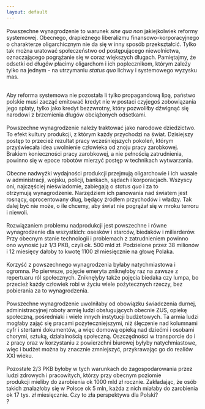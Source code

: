```yaml
---
layout: default
---
```


<!--20--><p style="margin: 0px 0px 18px; font-size: 18px; font-family: Helvetica;">
Powszechne wynagrodzenie to warunek <i>sine qua non</i> jakiejkolwiek reformy systemowej. Obecnego, drapieżnego liberalizmu finansowo-korporacyjnego o charakterze oligarchicznym nie da się w inny sposób przekształcić. Tylko tak można uratować społeczeństwo od postępującego niewolnictwa, oznaczającego pogrążanie się w coraz większych długach. Pamiętajmy, że odsetki od długów płacimy oligarchom i ich poplecznikom, którym zależy tylko na jednym - na utrzymaniu <i>status quo</i> lichwy i systemowego wyzysku mas.&nbsp;<div><br></div><div>Aby reforma systemowa nie pozostała li tylko propagandową lipą,&nbsp;państwo polskie musi zacząć emitować kredyt nie w postaci czyjegoś zobowiązania jego spłaty, tylko jako kredyt bezzwrotny, który pozwoliłby dźwignąć się narodowi z brzemienia długów obciążonych odsetkami.</div><div><br></div><div>Powszechne wynagrodzenie należy traktować jako narodowe dziedzictwo. To efekt kultury produkcji, z którym każdy przychodzi na świat. Dzisiejszy postęp to przecież rezultat pracy wcześniejszych pokoleń, którym przyświecała idea uwolnienie człowieka od znoju pracy zarobkowej. Brakiem konieczności pracy zarobkowej,&nbsp;a nie pełnością zatrudnienia, powinno się&nbsp;w epoce robotów&nbsp;mierzyć postęp w technikach wytwarzania.</div><meta charset="utf-8"><meta charset="utf-8"><div><br></div><div>Obecne nadwyżki wydajności produkcji przejmują oligarchowie i ich wasale w administracji, wojsku, policji, bankach, sądach i korporacjach. Wszyscy oni, najczęściej nieświadomie, zabiegają o <i>status quo</i> i za to otrzymują&nbsp;wynagrodzenie. Narzędziem ich panowania nad światem jest rosnący, oprocentowany dług, będący źródłem przychodów i władzy.&nbsp;Tak dalej być nie może, o ile chcemy, aby świat nie pogrążał się w mroku terroru i niewoli.&nbsp;</div><div><br></div><div>Rozwiązaniem problemu nadprodukcji jest powszechne i równe wynagrodzenie dla wszystkich: osesków i starców, biedaków i miliarderów. Przy obecnym stanie technologii i problemach z zatrudnieniem powinno ono wynosić już 1/3 PKB, czyli ok. 500 mld zł. Podzielone przez 38 milionów i 12 miesięcy dałoby to kwotę 1100 zł miesięcznie na głowę Polaka.</div><div><br></div><div>Korzyść z powszechnego wynagrodzenia byłaby natychmiastowa i ogromna. Po pierwsze, pojęcie emeryta zniknęłoby raz na zawsze z repertuaru ról społecznych. Zniknęłyby także pojęcia biedaka czy lumpa, bo przecież każdy człowiek robi w życiu wiele pożytecznych rzeczy, bez pobierania za to wynagrodzenia.&nbsp;</div><div><br></div><div>Powszechne wynagrodzenie&nbsp;uwolniłaby od obowiązku świadczenia durnej, administracyjnej roboty armię ludzi&nbsp;obsługujących obecnie ZUS, opiekę społeczną, pośredniaki i wiele innych instytucji budżetowych. Ta armia ludzi mogłaby zająć się pracami pożyteczniejszymi, niż ślęczenie nad kolumnami cyfr i stertami dokumentów, a więc&nbsp;domową opieką nad dziećmi i osobami chorymi, sztuką, działalnością społeczną. Oszczędności w transporcie do i z pracy oraz w korzystaniu z powierzchni biurowej byłyby natychmiastowe, więc i budżet można by znacznie zmniejszyć, przykrawając go do realiów XXI wieku.&nbsp;</div><div><br></div><div>Pozostałe 2/3 PKB byłoby w tych warunkach do zagospodarowania przez ludzi zdrowych i pracowitych, którzy&nbsp;przy obecnym poziomie produkcji&nbsp;mieliby do zarobienia ok 1000 mld zł rocznie. Zakładając, że osób takich znalazłoby się w Polsce ok 5 mln, każda z nich miałaby do zarobienia ok 17 tys. zł miesięcznie. Czy to zła perspektywa dla Polski?</div>?</p>